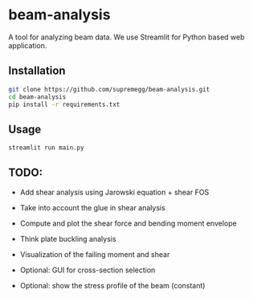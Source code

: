 # beam-analysis

A tool for analyzing beam data. We use Streamlit for Python based web application.

## Installation

```sh
git clone https://github.com/supremegg/beam-analysis.git
cd beam-analysis
pip install -r requirements.txt
```

## Usage

```sh
streamlit run main.py
```

## TODO:

- Add shear analysis using Jarowski equation + shear FOS
- Take into account the glue in shear analysis
- Compute and plot the shear force and bending moment envelope
- Think plate buckling analysis
- Visualization of the failing moment and shear

- Optional: GUI for cross-section selection
- Optional: show the stress profile of the beam (constant)
